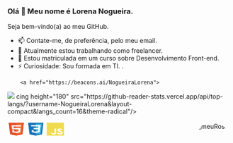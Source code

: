 ### Olá 👋 Meu nome é Lorena Nogueira.
Seja bem-vindo(a) ao meu GitHub.  


- 📫 Contate-me, de preferência, pelo meu email. 
- 🔭 Atualmente estou trabalhando como freelancer.
- 🌱 Estou matriculada em um curso sobre Desenvolvimento Front-end.
- ⚡ Curiosidade: Sou formada em TI.
.

<div>
   
        <a href="https://beacons.ai/NogueiraLorena">
<img height="180" src="https://github-readme-stats.vercel.app/api?username=NogueiraLorena&show_icons-true&theme-dracula&include_all_commits=true&ſcount_private-true}"/>
cing height="180" src="https://github-reader-stats.vercel.app/api/top-langs/?username-NogueiraLorena&layout-compact&langs_count=16&theme-radical"/>
</div>

 
  <div style="display: inline_block"> <br>
  
  <img align="center" alt="imgHTML" height="30" width="40" src="https://raw.githubusercontent.com/devicons/devicon/master/icons/html5/html5-original.svg">
  <img align="center" alt="imgCSS" height="30" width="40" src="https://raw.githubusercontent.com/devicons/devicon/master/icons/css3/css3-original.svg">
  <img align="center" alt="imgJs" height="30" width="40" src="https://raw.githubusercontent.com/devicons/devicon/master/icons/javascript/javascript-plain.svg">
  
 <img align="right" alt="meuRosto" height="150" style="border-radius:50px;" src="https://avatars.githubusercontent.com/u/118185045?v=4">
</div>




